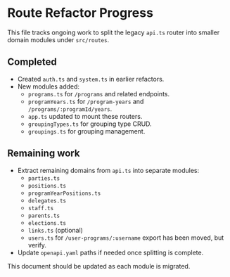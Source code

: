 # Route Refactor Progress

This file tracks ongoing work to split the legacy `api.ts` router into
smaller domain modules under `src/routes`.

## Completed
- Created `auth.ts` and `system.ts` in earlier refactors.
- New modules added:
  - `programs.ts` for `/programs` and related endpoints.
  - `programYears.ts` for `/program-years` and `/programs/:programId/years`.
  - `app.ts` updated to mount these routers.
  - `groupingTypes.ts` for grouping type CRUD.
  - `groupings.ts` for grouping management.

## Remaining work
- Extract remaining domains from `api.ts` into separate modules:
  - `parties.ts`
  - `positions.ts`
  - `programYearPositions.ts`
  - `delegates.ts`
  - `staff.ts`
  - `parents.ts`
  - `elections.ts`
  - `links.ts` (optional)
  - `users.ts` for `/user-programs/:username` export has been moved, but verify.
- Update `openapi.yaml` paths if needed once splitting is complete.

This document should be updated as each module is migrated.
